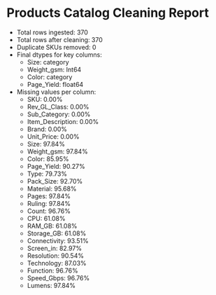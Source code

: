 # Products Catalog Cleaning Report
- Total rows ingested: 370
- Total rows after cleaning: 370
- Duplicate SKUs removed: 0
- Final dtypes for key columns:
  - Size: category
  - Weight_gsm: Int64
  - Color: category
  - Page_Yield: float64
- Missing values per column:
  - SKU: 0.00%
  - Rev_GL_Class: 0.00%
  - Sub_Category: 0.00%
  - Item_Description: 0.00%
  - Brand: 0.00%
  - Unit_Price: 0.00%
  - Size: 97.84%
  - Weight_gsm: 97.84%
  - Color: 85.95%
  - Page_Yield: 90.27%
  - Type: 79.73%
  - Pack_Size: 92.70%
  - Material: 95.68%
  - Pages: 97.84%
  - Ruling: 97.84%
  - Count: 96.76%
  - CPU: 61.08%
  - RAM_GB: 61.08%
  - Storage_GB: 61.08%
  - Connectivity: 93.51%
  - Screen_in: 82.97%
  - Resolution: 90.54%
  - Technology: 87.03%
  - Function: 96.76%
  - Speed_Gbps: 96.76%
  - Lumens: 97.84%